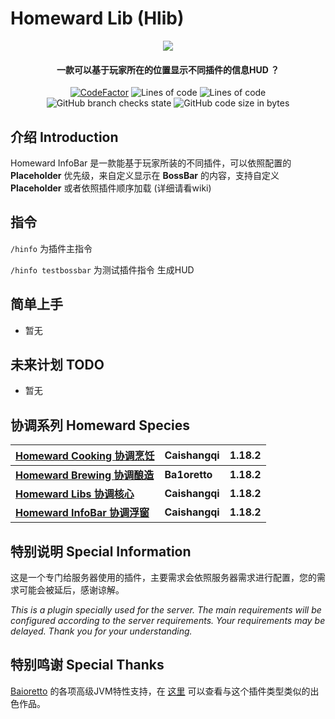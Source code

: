 # Homeward Lib (Hlib)

<p align="center">
<img src = "https://user-images.githubusercontent.com/39553613/145566584-494920e6-bdac-4c23-985d-9d00187c90e1.jpg">
</p>

<h4 align="center">一款可以基于玩家所在的位置显示不同插件的信息HUD ？</h4>
<p align="center">
<a href="https://www.codefactor.io/repository/github/caishangqi/homeward-webstorebridge/overview/plugin-webstore-bridge"><img src="https://www.codefactor.io/repository/github/caishangqi/homeward-webstorebridge/badge/plugin-webstore-bridge" alt="CodeFactor" /></a>
<img alt="Lines of code" src="https://img.shields.io/tokei/lines/github/Caishangqi/homeward-plugin-infobar">
<img alt="Lines of code" src="https://img.shields.io/badge/paper-1.18.2-green">
<img alt="GitHub branch checks state" src="https://img.shields.io/github/checks-status/Caishangqi/homeward-plugin-infobar/master?label=build">
<img alt="GitHub code size in bytes" src="https://img.shields.io/github/languages/code-size/Caishangqi/homeward-plugin-infobar">
</p>

## 介绍 Introduction

Homeward InfoBar
是一款能基于玩家所装的不同插件，可以依照配置的 **Placeholder** 优先级，来自定义显示在 **BossBar** 的内容，支持自定义 **Placeholder** 或者依照插件顺序加载 (详细请看wiki)

[//]: # (<p align="center">)

[//]: # (  <img alt="cookingpot" src="https://user-images.githubusercontent.com/39553613/180586916-6fa340a1-f8c6-4fc4-ad34-d56a5e707ee8.gif">)

[//]: # (</p>)

## 指令

`/hinfo` 为插件主指令

`/hinfo testbossbar` 为测试插件指令 生成HUD

## 简单上手

- 暂无

## 未来计划 TODO

- 暂无

## 协调系列 Homeward Species

| [Homeward Cooking 协调烹饪](https://github.com/Caishangqi/homeward-plugin-cooking) | Caishangqi     | 1.18.2 |
|--------------------------------------------------------------------------------|----------------|--------|
| **[Homeward Brewing 协调酿造](https://github.com/Ba1oretto/Brewing)**              | **Ba1oretto**  | **1.18.2** |
| **[Homeward Libs 协调核心](https://github.com/Caishangqi/homeward-plugin-lib)**    | **Caishangqi** | **1.18.2** |
| **[Homeward InfoBar 协调浮窗](https://github.com/Caishangqi/homeward-plugin-infobar)** | **Caishangqi** | **1.18.2** |

## 特别说明 Special Information

这是一个专门给服务器使用的插件，主要需求会依照服务器需求进行配置，您的需求可能会被延后，感谢谅解。

_This is a plugin specially used for the server. The main requirements will be configured according to the server
requirements. Your requirements may be delayed. Thank you for your understanding._

## 特别鸣谢 Special Thanks

[Baioretto](https://github.com/Ba1oretto) 的各项高级JVM特性支持，在 [这里](https://github.com/Ba1oretto/Brewing)
可以查看与这个插件类型类似的出色作品。
